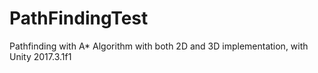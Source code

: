 # PathFindingTest
Pathfinding with A* Algorithm with both 2D and 3D implementation, with Unity 2017.3.1f1
